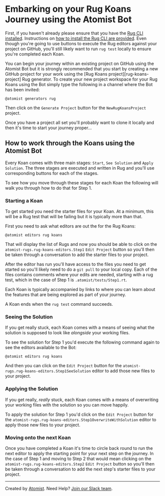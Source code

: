 # Embarking on your Rug Koans Journey using the Atomist Bot

First, if you haven't already please ensure that you have the [Rug CLI][rug-cli] [installed][rug-cli-install]. Instructions on [how to install the Rug CLI are provided][rug-cli-install]. Even though you're going to use buttons to execute the Rug editors against your project on GitHub, you'll still likely want to run `rug test` locally to ensure you're completed each Koan.

[rug-cli]: https://github.com/atomist/rug-cli
[rug-cli-install]: http://docs.atomist.com/rug/rug-cli/rug-cli-install/]

You can begin your journey within an existing project on GitHub using the Atomist Bot but it is strongly recommended that you start by creating a new GitHub project for your work using the [Rug Koans project][rug-koans-project] Rug generator. To create your new project workspace for your Rug Koans using the Bot simply type the following in a channel where the Bot has been invited:

```
@atomist generators rug
```

Then click on the `Generate Project` button for the `NewRugKoansProject` project.

Once you have a project all set you'll probably want to clone it locally and then it's time to start your journey proper...

## How to work through the Koans using the Atomist Bot

Every Koan comes with three main stages: `Start`, `See Solution` and `Apply Solution`. The three stages are executed and written in Rug and you'll use corresponding buttons for each of the stages.

To see how you move through these stages for each Koan the following will walk you through how to do that for Step 1.

### Starting a Koan

To get started you need the starter files for your Koan. At a minimum, this will be a Rug test that will be failing but it is typically more than that.

First you need to ask what editors are out the for the Rug Koans:

```
@atomist editors rug koans
```

That will display the list of Rugs and now you should be able to click on the `atomist-rugs.rug-koans-editors.Step1` `Edit Project` button so you'll then be taken through a conversation to add the starter files to your project.

After the editor has run you'll have access to the files you need to get started so you'll likely need to do a `git pull` to your local copy. Each of the files contains comments where your edits are needed, starting with a rug test, which in the case of Step 1 is `.atomist/tests/Step1.rt`.

Each Koan is typically accompanied by links to where you can learn about the features that are being explored as part of your journey.

A Koan ends when the `rug test` command succeeds.

### Seeing the Solution

If you get really stuck, each Koan comes with a means of seeing what the solution is supposed to look like *alongside* your working files.

To see the solution for Step 1 you'd execute the following command again to see the editors available to the Bot:

```
@atomist editors rug koans
```

And then you can click on the `Edit Project` button for the `atomist-rugs.rug-koans-editors.Step1SeeSolution` editor to add those new files to your project.

### Applying the Solution

If you get really, *really* stuck, each Koan comes with a means of overwriting your working files with the solution so you can move happily.

To apply the solution for Step 1 you'd click on the `Edit Project` button for the `atomist-rugs.rug-koans-editors.Step1OverwriteWithSolution` editor to apply those new files to your project.


### Moving onto the next Koan

Once you have completed a Koan it's time to circle back round to run the next editor to apply the starting point for your next step on the journey. In the case of Step 1 and moving to Step 2 that would mean clicking on the `atomist-rugs.rug-koans-editors.Step2` `Edit Project` button so you'll then be taken through a conversation to add the next step's starter files to your project.

---
Created by [Atomist][atomist].
Need Help?  [Join our Slack team][slack].

[atomist]: https://www.atomist.com/
[slack]: https://join.atomist.com/
